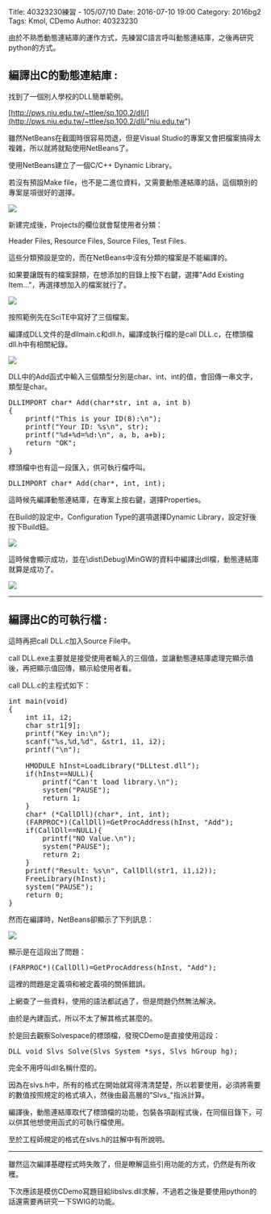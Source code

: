 Title: 40323230練習 - 105/07/10
Date: 2016-07-10 19:00
Category: 2016bg2
Tags: Kmol, CDemo
Author: 40323230

由於不熟悉動態連結庫的運作方式，先練習C語言呼叫動態連結庫，之後再研究python的方式。

<!-- PELICAN_END_SUMMARY -->

<h2>編譯出C的動態連結庫 :</h2>

找到了一個別人學校的DLL簡單範例。

[http://pws.niu.edu.tw/~ttlee/sp.100.2/dll/](http://pws.niu.edu.tw/~ttlee/sp.100.2/dll/"niu.edu.tw")

雖然NetBeans在截圖時很容易閃退，但是Visual Studio的專案又會把檔案搞得太複雜，所以就將就點使用NetBeans了。

使用NetBeans建立了一個C/C++ Dynamic Library。

若沒有預設Make file，也不是二進位資料，又需要動態連結庫的話，這個類別的專案是項很好的選擇。

<img src="http://i.imgur.com/vLbLF1a.jpg" >

新建完成後，Projects的欄位就會幫使用者分類：

Header Files, Resource Files, Source Files, Test Files.

這些分類預設是空的，而在NetBeans中沒有分類的檔案是不能編譯的。

如果要讓既有的檔案歸類，在想添加的目錄上按下右鍵，選擇"Add Existing Item..."，再選擇想加入的檔案就行了。

<img src="http://i.imgur.com/K1LuZ3T.jpg" >

按照範例先在SciTE中寫好了三個檔案。

編譯成DLL文件的是dllmain.c和dll.h，編譯成執行檔的是call DLL.c，在標頭檔dll.h中有相關紀錄。

<img src="http://i.imgur.com/acz9z6v.jpg" >

DLL中的Add函式中輸入三個類型分別是char、int、int的值，會回傳一串文字，類型是char。

<pre class="brush: c">
DLLIMPORT char* Add(char*str, int a, int b)
{
    printf("This is your ID(8):\n");
    printf("Your ID: %s\n", str);
    printf("%d+%d=%d:\n", a, b, a+b);
    return "OK";
}
</pre>

標頭檔中也有這一段匯入，供可執行檔呼叫。

<pre class="brush: c">
DLLIMPORT char* Add(char*, int, int);
</pre>

這時候先編譯動態連結庫，在專案上按右鍵，選擇Properties。

在Build的設定中，Configuration Type的選項選擇Dynamic Library，設定好後按下Build鈕。

<img src="http://i.imgur.com/B5driZY.jpg" >

這時候會顯示成功，並在\dist\Debug\MinGW的資料中編譯出dll檔，動態連結庫就算是成功了。

<img src="http://i.imgur.com/L3U9skL.jpg" >

<hr>

<h2>編譯出C的可執行檔 :</h2>

這時再把call DLL.c加入Source File中。

call DLL.exe主要就是接受使用者輸入的三個值，並讓動態連結庫處理完顯示值後，再把顯示值回傳，顯示給使用者看。

call DLL.c的主程式如下：

<pre class="brush: c">
int main(void)
{
    int i1, i2;
    char str1[9];
    printf("Key in:\n");
    scanf("%s,%d,%d", &str1, i1, i2);
    printf("\n");

    HMODULE hInst=LoadLibrary("DLLtest.dll");
    if(hInst==NULL){
        printf("Can't load library.\n");
        system("PAUSE");
        return 1;
    }
    char* (*CallDll)(char*, int, int);
    (FARPROC*)(CallDll)=GetProcAddress(hInst, "Add");
    if(CallDll==NULL){
        printf("NO Value.\n");
        system("PAUSE");
        return 2;
    }
    printf("Result: %s\n", CallDll(str1, i1,i2));
    FreeLibrary(hInst);
    system("PAUSE");
    return 0;
}
</pre>

然而在編譯時，NetBeans卻顯示了下列訊息：

<img src="http://i.imgur.com/JjwIcXD.jpg" >

顯示是在這段出了問題：

<pre class="brush: c">
(FARPROC*)(CallDll)=GetProcAddress(hInst, "Add");
</pre>

這裡的問題是定義項和被定義項的關係錯誤。

上網查了一些資料，使用的語法都試過了，但是問題仍然無法解決。

由於是內建函式，所以不太了解其格式甚麼的。

於是回去觀察Solvespace的標頭檔，發現CDemo是直接使用這段：

<pre class="brush: c">
DLL void Slvs_Solve(Slvs_System *sys, Slvs_hGroup hg);
</pre>

完全不用呼叫dll名稱什麼的。

因為在slvs.h中，所有的格式在開始就寫得清清楚楚，所以若要使用，必須將需要的數值按照規定的格式填入，然後由最高層的"Slvs_"指派計算。

編譯後，動態連結庫取代了標頭檔的功能，包裝各項副程式後，在同個目錄下，可以供其他想使用函式的可執行檔使用。

至於工程師規定的格式在slvs.h的註解中有所說明。

<hr>

雖然這次編譯基礎程式時失敗了，但是瞭解這些引用功能的方式，仍然是有所收穫。

下次應該是模仿CDemo寫題目給libslvs.dll求解，不過若之後是要使用python的話還需要再研究一下SWIG的功能。